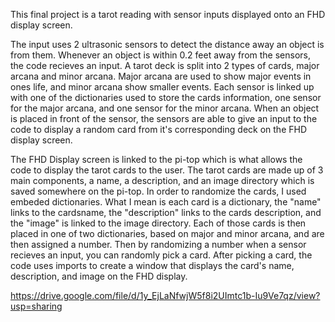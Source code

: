 This final project is a tarot reading with sensor inputs displayed onto an FHD display screen.

The input uses 2 ultrasonic sensors to detect the distance away an object is from them. Whenever an object is within 0.2 feet away from the sensors, the code recieves an input.
A tarot deck is split into 2 types of cards, major arcana and minor arcana. Major arcana are used to show major events in ones life, and minor arcana show smaller events.
Each sensor is linked up with one of the dictionaries used to store the cards information, one sensor for the major arcana, and one sensor for the minor arcana.
When an object is placed in front of the sensor, the sensors are able to give an input to the code to display a random card from it's corresponding deck on the FHD display screen.

The FHD Display screen is linked to the pi-top which is what allows the code to display the tarot cards to the user.
The tarot cards are made up of 3 main components, a name, a description, and an image directory which is saved somewhere on the pi-top.
In order to randomize the cards, I used embeded dictionaries.
What I mean is each card is a dictionary, the "name" links to the cardsname, the "description" links to the cards description, and the "image" is linked to the image directory.
Each of those cards is then placed in one of two dictionaries, based on major and minor arcana, and are then assigned a number.
Then by randomizing a number when a sensor recieves an input, you can randomly pick a card.
After picking a card, the code uses imports to create a window that displays the card's name, description, and image on the FHD display.

https://drive.google.com/file/d/1y_EjLaNfwjW5f8i2UImtc1b-Iu9Ve7qz/view?usp=sharing
